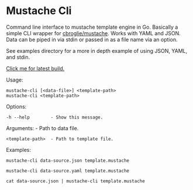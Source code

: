 Mustache Cli
============

Command line interface to mustache template engine in Go.
Basically a simple CLI wrapper for [cbroglie/mustache](https://github.com/cbroglie/mustache).
Works with YAML and JSON. Data can be piped in via stdin or passed in as a file name via an option.

See examples directory for a more in depth example of using JSON, YAML, and stdin.

[Click me for latest build.](https://github.com/quantumew/mustache-cli/releases/download/v0.2/mustache-cli)

Usage:

    mustache-cli [<data-file>] <template-path>
    mustache-cli <template-path>

Options:

    -h --help        - Show this message.

Arguments:
    <data-file>      - Path to data file.

    <template-path>  - Path to template file.

Examples:

    mustache-cli data-source.json template.mustache

    mustache-cli data-source.yaml template.mustache

    cat data-source.json | mustache-cli template.mustache
